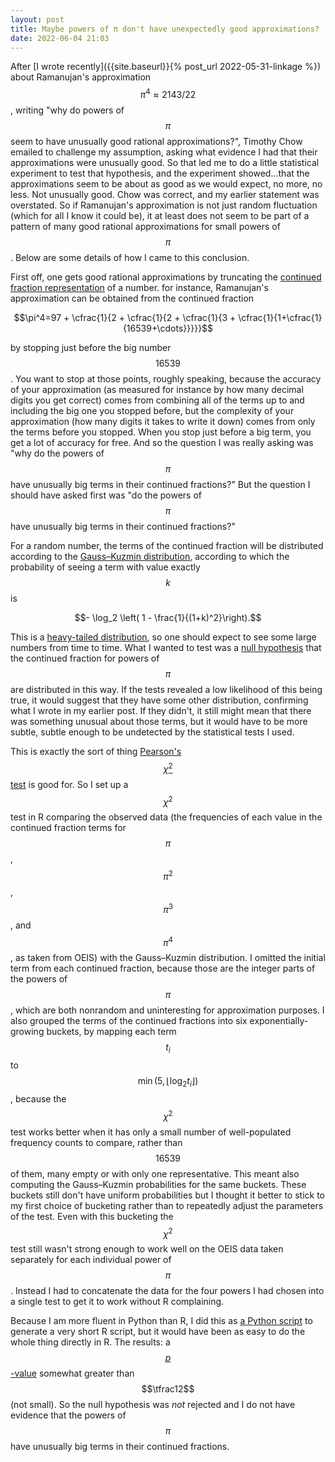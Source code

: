 ```yaml
---
layout: post
title: Maybe powers of π don't have unexpectedly good approximations?
date: 2022-06-04 21:03
---
```

After [I wrote recently]({{site.baseurl}}{% post_url 2022-05-31-linkage %}) about Ramanujan's approximation $$\pi^4\approx 2143/22$$, writing "why do powers of $$\pi$$ seem to have unusually good rational approximations?", 
Timothy Chow emailed to challenge my assumption, asking what evidence I had that their approximations were unusually good. So that led me to do a little statistical experiment to test that hypothesis, and the experiment showed...that the approximations seem to be about as good as we would expect, no more, no less. Not unusually good. Chow was correct, and my earlier statement was overstated. So if Ramanujan's approximation is not just random fluctuation (which for all I know it could be), it at least does not seem to be part of a pattern of many good rational approximations for small powers of $$\pi$$. Below are some details of how I came to this conclusion.

First off, one gets good rational approximations by truncating the [continued fraction representation](https://en.wikipedia.org/wiki/Continued_fraction) of a number. for instance, Ramanujan's approximation can be obtained from the continued fraction

$$\pi^4=97 + \cfrac{1}{2 + \cfrac{1}{2 + \cfrac{1}{3 + \cfrac{1}{1+\cfrac{1}{16539+\cdots}}}}}$$

by stopping just before the big number $$16539$$. You want to stop at those points, roughly speaking, because the accuracy of your approximation (as measured for instance by how many decimal digits you get correct) comes from combining all of the terms up to and including the big one you stopped before, but the complexity of your approximation (how many digits it takes to write it down) comes from only the terms before you stopped. When you stop just before a big term, you get a lot of accuracy for free. And so the question I was really asking was "why do the powers of $$\pi$$ have unusually big terms in their continued fractions?" But the question I should have asked first was "do the powers of $$\pi$$ have unusually big terms in their continued fractions?"

For a random number, the terms of the continued fraction will be distributed according to the [Gauss–Kuzmin distribution](https://en.wikipedia.org/wiki/Gauss%E2%80%93Kuzmin_distribution), according to which the probability of seeing a term with value exactly $$k$$ is

$$- \log_2 \left( 1 - \frac{1}{(1+k)^2}\right).$$

This is a [heavy-tailed distribution](https://en.wikipedia.org/wiki/Heavy-tailed_distribution), so one should expect to see some large numbers from time to time. What I wanted to test was a [null hypothesis](https://en.wikipedia.org/wiki/Null_hypothesis) that the continued fraction for powers of $$\pi$$ are distributed in this way. If the tests revealed a low likelihood of this being true, it would suggest that they have some other distribution, confirming what I wrote in my earlier post. If they didn't, it still might mean that there was something unusual about those terms, but it would have to be more subtle, subtle enough to be undetected by the statistical tests I used.

This is exactly the sort of thing [Pearson's $$\chi^2$$ test](https://en.wikipedia.org/wiki/Pearson%27s_chi-squared_test) is good for. So I set up a $$\chi^2$$ test in R comparing the observed data (the frequencies of each value in the continued fraction terms for $$\pi$$, $$\pi^2$$, $$\pi^3$$, and $$\pi^4$$, as taken from OEIS) with the Gauss–Kuzmin distribution. I omitted the initial term from each continued fraction, because those are the integer parts of the powers of $$\pi$$, which are both nonrandom and uninteresting for approximation purposes. I also grouped the terms of the continued fractions into six exponentially-growing buckets, by mapping each term $$t_i$$ to $$\min\bigl(5,\lfloor\log_2 t_i\rfloor\bigr)$$, because the $$\chi^2$$ test works better when it has only a small number of well-populated frequency counts to compare, rather than $$16539$$ of them, many empty or with only one representative. This meant also computing the Gauss–Kuzmin probabilities for the same buckets. These buckets still don't have uniform probabilities but I thought it better to stick to my first choice of bucketing rather than to repeatedly adjust the parameters of the test. Even with this bucketing the $$\chi^2$$ test still wasn't strong enough to work well on the OEIS data taken separately for each individual power of $$\pi$$. Instead I had to concatenate the data for the four powers I had chosen into a single test to get it to work without R complaining.

Because I am more fluent in Python than R, I did this as [a Python script]({{site.baseurl}}/assets/2022/pipower.py) to generate a very short R script, but it would have been as easy to do the whole thing directly in R. The results: a [$$p$$-value](https://en.wikipedia.org/wiki/P-value) somewhat greater than $$\tfrac12$$ (not small). So the null hypothesis was _not_ rejected and I do not have evidence that the powers of $$\pi$$ have unusually big terms in their continued fractions.